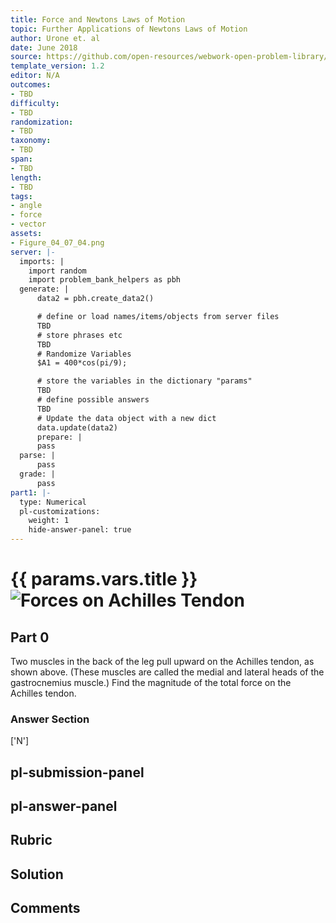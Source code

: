 ```yaml
---
title: Force and Newtons Laws of Motion
topic: Further Applications of Newtons Laws of Motion
author: Urone et. al
date: June 2018
source: https://github.com/open-resources/webwork-open-problem-library/tree/master/Contrib/BrockPhysics/College_Physics_Urone/4.Dynamics_Force_and_Newtons_Laws_of_Motion/Further_Applications_of_Newtons_Laws_of_Motion/NU_U17-04-07-002.pg
template_version: 1.2
editor: N/A
outcomes:
- TBD
difficulty:
- TBD
randomization:
- TBD
taxonomy:
- TBD
span:
- TBD
length:
- TBD
tags:
- angle
- force
- vector
assets:
- Figure_04_07_04.png
server: |-
  imports: |
    import random
    import problem_bank_helpers as pbh
  generate: |
      data2 = pbh.create_data2()

      # define or load names/items/objects from server files
      TBD
      # store phrases etc
      TBD
      # Randomize Variables
      $A1 = 400*cos(pi/9);

      # store the variables in the dictionary "params"
      TBD
      # define possible answers
      TBD
      # Update the data object with a new dict
      data.update(data2)
      prepare: |
      pass
  parse: |
      pass
  grade: |
      pass
part1: |-
  type: Numerical
  pl-customizations:
    weight: 1
    hide-answer-panel: true
---
```


# {{ params.vars.title }}![Forces on Achilles Tendon](Figure_04_07_04.png)

## Part 0 
Two muscles in the back of the leg pull upward on the Achilles tendon, as shown above. (These muscles are called the medial and lateral heads of the gastrocnemius muscle.) Find the magnitude of the total force on the Achilles tendon. 


### Answer Section 
['N']

## pl-submission-panel 


## pl-answer-panel 


## Rubric 


## Solution 


## Comments 



